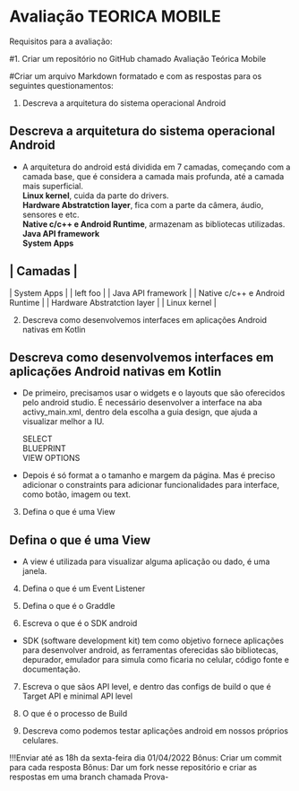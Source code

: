 # Avaliação TEORICA MOBILE
Requisitos para a avaliação:

#1. Criar um repositório no GitHub chamado Avaliação Teórica Mobile

#Criar um arquivo Markdown formatado e com as respostas para os seguintes questionamentos:

1. Descreva a arquitetura do sistema operacional Android
 ## Descreva a arquitetura do sistema operacional Android

- A arquitetura do android está dividida em 7 camadas, começando com a camada base, que é considera a camada mais profunda, até a camada mais superficial.     
**Linux kernel**, cuida da parte do drivers.   
**Hardware Abstratction layer**, fica com a parte da câmera, áudio, sensores e etc.  
**Native c/c++ e Android Runtime**, armazenam as bibliotecas utilizadas.   
**Java API framework**  
**System Apps**  

| Camadas      |  
------------
| System Apps |
| left foo      | 
| Java API framework     | 
| Native c/c++ e Android Runtime  | 
| Hardware Abstratction layer    | 
| Linux kernel      | 

2. Descreva como desenvolvemos interfaces em aplicações Android nativas em Kotlin
## Descreva como desenvolvemos interfaces em aplicações Android nativas em Kotlin  

- De primeiro, precisamos usar o widgets e o layouts que são oferecidos pelo android studio. É necessário desenvolver a interface na aba activy_main.xml, dentro dela escolha a guia design, que ajuda a visualizar melhor a IU.     

    SELECT    
    BLUEPRINT     
    VIEW OPTIONS     
- Depois é só format a o tamanho e margem da página. Mas é preciso adicionar o constraints para adicionar funcionalidades para interface, como botão, imagem ou text. 

3. Defina o que é uma View  
## Defina o que é uma View  
 - A view é utilizada para visualizar alguma aplicação ou dado, é uma janela. 

4. Defina o que é um Event Listener

5. Defina o que é o Graddle

6. Escreva o que é o SDK android  

- SDK (software development kit) tem como objetivo fornece aplicações para desenvolver android, as ferramentas oferecidas são bibliotecas, depurador, emulador para simula como ficaria no celular, código fonte e documentação. 

7. Escreva o que sãos API level, e dentro das configs de build o que é Target API e minimal API level

8. O que é o processo de Build

9. Descreva como podemos testar aplicações android em nossos próprios celulares.

!!!Enviar até as 18h da sexta-feira dia 01/04/2022
Bônus: Criar um commit para cada resposta
Bônus: Dar um fork nesse repositório e criar as respostas em uma branch chamada Prova-<seu-nome>
